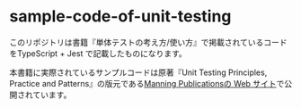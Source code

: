 # sample-code-of-unit-testing

このリポジトリは書籍『単体テストの考え方/使い方』で掲載されているコードをTypeScript + Jest で記載したものになります。

本書籍に実際されているサンプルコードは原著『Unit Testing Principles, Practice and Patterns』の版元である[Manning Publicationsの Web サイト](https://www.manning.com/books/unit-testing)で公開されています。
